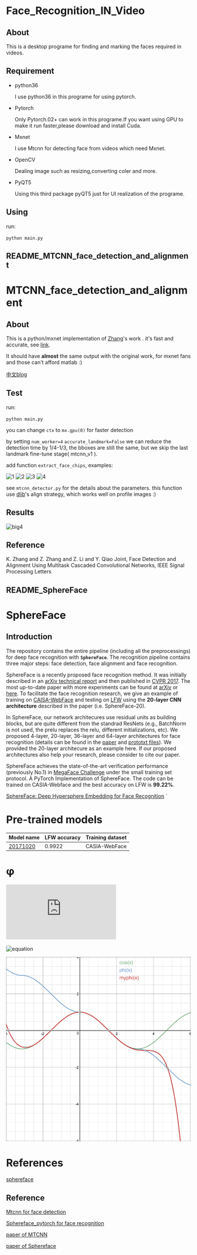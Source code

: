 # Face_Recognition_IN_Video

## About
This is a desktop programe for finding and marking the faces required in videos.
## Requirement
- python36

  I use python36 in this programe for using pytorch.

- Pytorch 

  Only Pytorch.02+ can work in this programe.If you want using GPU to make it run faster,please download and install Cuda.

- Mxnet
  
  I use Mtcnn for detecting face from videos which need Mxnet.

- OpenCV

  Dealing image such as resizing,converting coler and more.

- PyQT5

  Using this third package pyQT5 just for UI realization of the programe.

## Using

run:

  ``python main.py``

## README_MTCNN_face_detection_and_alignment

# MTCNN_face_detection_and_alignment

## About

  This is a python/mxnet implementation of [Zhang](https://kpzhang93.github.io/)'s work **<Joint Face Detection and Alignment using Multi-task Cascaded Convolutional Neural Networks>**. it's fast and accurate,  see [link](https://github.com/kpzhang93/MTCNN_face_detection_alignment). 

  It should have **almost** the same output with the original work,  for mxnet fans and those can't afford matlab :)

[中文blog](https://pangyupo.github.io/2016/10/22/mxnet-mtcnn/)


## Test

run:

 ``python main.py`` 

you can change `ctx` to `mx.gpu(0)` for faster detection


by setting ``num_worker=4``  ``accurate_landmark=False`` we can reduce the detection time by 1/4-1/3, the bboxes are still the same, but we skip the last landmark fine-tune stage( mtcnn_v1 ). 


add function `extract_face_chips`, examples:

![1](http://7vikw0.com1.z0.glb.clouddn.com/chip_0.png)
![2](http://7vikw0.com1.z0.glb.clouddn.com/chip_3.png)
![3](http://7vikw0.com1.z0.glb.clouddn.com/chip_2.png)
![4](http://7vikw0.com1.z0.glb.clouddn.com/chip_1.png)

see `mtcnn_detector.py` for the details about the parameters. this function use [dlib](http://dlib.net/)'s align strategy, which works well on profile images :) 
## Results

![big4](http://7xsc78.com1.z0.glb.clouddn.com/face_mtcnn.png)

## Reference

K. Zhang and Z. Zhang and Z. Li and Y. Qiao Joint,  Face Detection and Alignment Using Multitask Cascaded Convolutional Networks, IEEE Signal Processing Letters

## README_SphereFace

# SphereFace

## Introduction

The repository contains the entire pipeline (including all the preprocessings) for deep face recognition with **`SphereFace`**. The recognition pipeline contains three major steps: face detection, face alignment and face recognition.

SphereFace is a recently proposed face recognition method. It was initially described in an [arXiv technical report](https://arxiv.org/abs/1704.08063) and then published in [CVPR 2017](http://openaccess.thecvf.com/content_cvpr_2017/papers/Liu_SphereFace_Deep_Hypersphere_CVPR_2017_paper.pdf). The most up-to-date paper with more experiments can be found at [arXiv](https://arxiv.org/abs/1704.08063) or [here](http://wyliu.com/papers/LiuCVPR17v3.pdf). To facilitate the face recognition research, we give an example of training on [CAISA-WebFace](http://www.cbsr.ia.ac.cn/english/CASIA-WebFace-Database.html) and testing on [LFW](http://vis-www.cs.umass.edu/lfw/) using the **20-layer CNN architecture** described in the paper (i.e. SphereFace-20). 

In SphereFace, our network architecures use residual units as building blocks, but are quite different from the standrad ResNets  (e.g., BatchNorm is not used, the prelu replaces the relu, different initializations, etc). We proposed 4-layer, 20-layer, 36-layer and 64-layer architectures for face recognition (details can be found in the [paper]((https://arxiv.org/pdf/1704.08063.pdf)) and [prototxt files](https://github.com/wy1iu/sphereface/blob/master/train/code/sphereface_model.prototxt)). We provided the 20-layer architecure as an example here. If our proposed architectures also help your research, please consider to cite our paper.

SphereFace achieves the state-of-the-art verification performance (previously No.1) in [MegaFace Challenge](http://megaface.cs.washington.edu/results/facescrub.html#3) under the small training set protocol.
A PyTorch Implementation of SphereFace.
The code can be trained on CASIA-Webface and the best accuracy on LFW is **99.22%**.

[SphereFace: Deep Hypersphere Embedding for Face Recognition](https://arxiv.org/abs/1704.08063)
`

# Pre-trained models
| Model name      | LFW accuracy | Training dataset |
|-----------------|--------------|------------------|
| [20171020](model/sphere20a_20171020.7z) | 0.9922 | CASIA-WebFace |

# φ
![equation](https://latex.codecogs.com/gif.latex?phi%28x%29%3D%5Cleft%28-1%5Cright%29%5Ek%5Ccdot%20%5Ccos%20%5Cleft%28x%5Cright%29-2%5Ccdot%20k)

![equation](https://latex.codecogs.com/gif.latex?myphi(x)=1-\frac{x^2}{2!}+\frac{x^4}{4!}-\frac{x^6}{6!}+\frac{x^8}{8!}-\frac{x^9}{9!})

![phi](img/phi.png)

# References
[sphereface](https://github.com/wy1iu/sphereface)
## Reference

[Mtcnn for face detection](https://github.com/pangyupo/mxnet_mtcnn_face_detection)

[Sphereface_pytorch for face recognition](https://github.com/clcarwin/sphereface_pytorch)

[paper of MTCNN](ReferencePaper/mtcnn.pdf)

[paper of Sphereface](ReferencePaper/shpereface.pdf)
